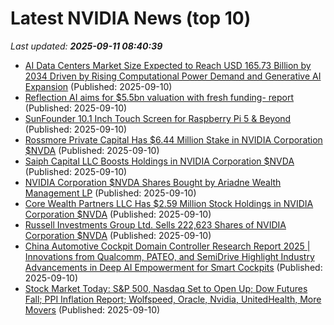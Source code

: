 # Latest NVIDIA News (top 10)
_Last updated: **2025-09-11 08:40:39**_

- [AI Data Centers Market Size Expected to Reach USD 165.73 Billion by 2034 Driven by Rising Computational Power Demand and Generative AI Expansion](https://www.globenewswire.com/news-release/2025/09/10/3147537/0/en/AI-Data-Centers-Market-Size-Expected-to-Reach-USD-165-73-Billion-by-2034-Driven-by-Rising-Computational-Power-Demand-and-Generative-AI-Expansion.html) (Published: 2025-09-10)
- [Reflection AI aims for $5.5bn valuation with fresh funding- report](https://www.verdict.co.uk/reflection-ai-fresh-funding/) (Published: 2025-09-10)
- [SunFounder 10.1 Inch Touch Screen for Raspberry Pi 5 & Beyond](https://www.geeky-gadgets.com/sunfounder-10-1-inch-touchscreen-review-2025/) (Published: 2025-09-10)
- [Rossmore Private Capital Has $6.44 Million Stake in NVIDIA Corporation $NVDA](https://www.etfdailynews.com/2025/09/10/rossmore-private-capital-has-6-44-million-stake-in-nvidia-corporation-nvda/) (Published: 2025-09-10)
- [Saiph Capital LLC Boosts Holdings in NVIDIA Corporation $NVDA](https://www.etfdailynews.com/2025/09/10/saiph-capital-llc-boosts-holdings-in-nvidia-corporation-nvda/) (Published: 2025-09-10)
- [NVIDIA Corporation $NVDA Shares Bought by Ariadne Wealth Management LP](https://www.etfdailynews.com/2025/09/10/nvidia-corporation-nvda-shares-bought-by-ariadne-wealth-management-lp/) (Published: 2025-09-10)
- [Core Wealth Partners LLC Has $2.59 Million Stock Holdings in NVIDIA Corporation $NVDA](https://www.etfdailynews.com/2025/09/10/core-wealth-partners-llc-has-2-59-million-stock-holdings-in-nvidia-corporation-nvda/) (Published: 2025-09-10)
- [Russell Investments Group Ltd. Sells 222,623 Shares of NVIDIA Corporation $NVDA](https://www.etfdailynews.com/2025/09/10/russell-investments-group-ltd-sells-222623-shares-of-nvidia-corporation-nvda/) (Published: 2025-09-10)
- [China Automotive Cockpit Domain Controller Research Report 2025 | Innovations from Qualcomm, PATEO, and SemiDrive Highlight Industry Advancements in Deep AI Empowerment for Smart Cockpits](https://www.globenewswire.com/news-release/2025/09/10/3147528/28124/en/China-Automotive-Cockpit-Domain-Controller-Research-Report-2025-Innovations-from-Qualcomm-PATEO-and-SemiDrive-Highlight-Industry-Advancements-in-Deep-AI-Empowerment-for-Smart-Cockp.html) (Published: 2025-09-10)
- [Stock Market Today: S&P 500, Nasdaq Set to Open Up; Dow Futures Fall; PPI Inflation Report; Wolfspeed, Oracle, Nvidia, UnitedHealth, More Movers](https://biztoc.com/x/4655d5f60b8d1c02) (Published: 2025-09-10)
